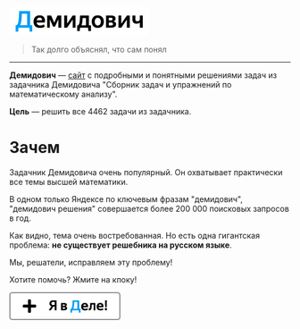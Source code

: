 ![Демидович](repo-data/logo.png)
> Так долго объяснял, что сам понял
---

**Демидович** — [сайт](https://dodem.ru) с подробными и понятными решениями задач из задачника Демидовича "Сборник задач и упражнений по математическому анализу".

**Цель** — решить все 4462 задачи из задачника.

# Зачем

Задачник Демидовича очень популярный. Он охватывает практически все темы высшей математики.

В одном только Яндексе по ключевым фразам "демидович", "демидович решения" совершается более 200 000 поисковых запросов в год.

Как видно, тема очень востребованная. Но есть одна гигантская проблема: **не существует решебника на русском языке**.

Мы, решатели, исправляем эту проблему!

Хотите помочь? Жмите на кпоку!

[![Я в Деле](repo-data/take-part.png)](https://github.com/CMTV/dodem/wiki/Предложение-решения)